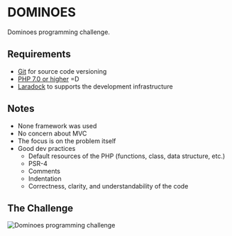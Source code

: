 # DOMINOES
Dominoes programming challenge.

## Requirements
- [Git](https://git-scm.com/downloads) for source code versioning
- [PHP 7.0 or higher](http://php.net/downloads.php) =D
- [Laradock](http://laradock.io) to supports the development infrastructure

## Notes
- None framework was used
- No concern about MVC
- The focus is on the problem itself
- Good dev practices
  - Default resources of the PHP (functions, class, data structure, etc.)
  - PSR-4
  - Comments
  - Indentation
  - Correctness, clarity, and understandability of the code

## The Challenge
![Dominoes programming challenge](assets/imagens/dominoes-programming-challenge.png)

